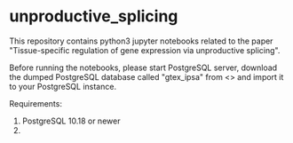 # unproductive_splicing

This repository contains python3 jupyter notebooks related to the paper "Tissue-specific regulation of gene expression via unproductive splicing".

Before running the notebooks, please start PostgreSQL server, download the dumped PostgreSQL database called "gtex_ipsa" from <> and import it to your PostgreSQL instance.

Requirements:
1. PostgreSQL 10.18 or newer
2. 
